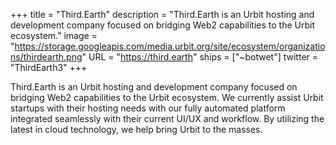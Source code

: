 +++
title = "Third.Earth"
description = "Third.Earth is an Urbit hosting and development company focused on bridging Web2 capabilities to the Urbit ecosystem."
image = "https://storage.googleapis.com/media.urbit.org/site/ecosystem/organizations/thirdearth.png"
URL = "https://third.earth"
ships = ["~botwet"]
twitter = "ThirdEarth3"
+++

Third.Earth is an Urbit hosting and development company focused on bridging Web2 capabilities to the Urbit ecosystem.  We currently assist Urbit startups with their hosting needs with our fully automated platform integrated seamlessly with their current UI/UX and workflow. By utilizing the latest in cloud technology, we help bring Urbit to the masses. 
